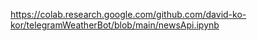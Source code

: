 https://colab.research.google.com/github.com/david-ko-kor/telegramWeatherBot/blob/main/newsApi.ipynb
